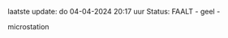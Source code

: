 laatste update: 
do 04-04-2024 20:17   uur 
Status: FAALT - geel - 
<div class="service Y">microstation</div>